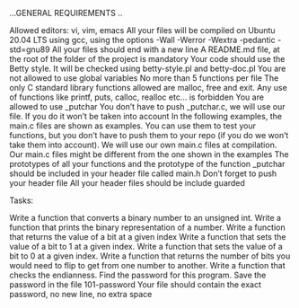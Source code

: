 ...GENERAL REQUIREMENTS ..

Allowed editors: vi, vim, emacs
All your files will be compiled on Ubuntu 20.04 LTS using gcc, using the options -Wall -Werror -Wextra -pedantic -std=gnu89
All your files should end with a new line
A README.md file, at the root of the folder of the project is mandatory
Your code should use the Betty style. It will be checked using betty-style.pl and betty-doc.pl
You are not allowed to use global variables
No more than 5 functions per file
The only C standard library functions allowed are malloc, free and exit. Any use of functions like printf, puts, calloc, realloc etc… is forbidden
You are allowed to use _putchar
You don’t have to push _putchar.c, we will use our file. If you do it won’t be taken into account
In the following examples, the main.c files are shown as examples. You can use them to test your functions, but you don’t have to push them to your repo (if you do we won’t take them into account). We will use our own main.c files at compilation. Our main.c files might be different from the one shown in the examples
The prototypes of all your functions and the prototype of the function _putchar should be included in your header file called main.h
Don’t forget to push your header file
All your header files should be include guarded

Tasks:

Write a function that converts a binary number to an unsigned int.
Write a function that prints the binary representation of a number.
Write a function that returns the value of a bit at a given index
Write a function that sets the value of a bit to 1 at a given index.
Write a function that sets the value of a bit to 0 at a given index.
Write a function that returns the number of bits you would need to flip to get from one number to another.
Write a function that checks the endianness.
Find the password for this program.
	Save the password in the file 101-password
	Your file should contain the exact password, no new line, no extra space
